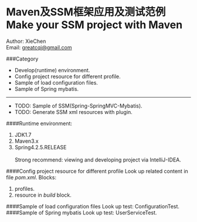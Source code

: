 Maven及SSM框架应用及测试范例<br>Make your SSM project with Maven
=


Author: XieChen<br>
Email: greatcqi@gmail.com

###Category
* Develop(runtime) environment.
* Config project resource for different profile.
* Sample of load configuration files.
* Sample of Spring mybatis.
***
* TODO: Sample of SSM(Spring-SpringMVC-Mybatis).
* TODO: Generate SSM xml resources with plugin.

####Runtime environment:
1. JDK1.7
2. Maven3.x
3. Spring4.2.5.RELEASE<br><br>
Strong recommend: viewing and developing project via IntelliJ-IDEA.

####Config project resource for different profile
Look up related content in file *pom.xml*.
Blocks:
1. profiles.
2. resource in *build* block.

####Sample of load configuration files
Look up test: ConfigurationTest.
####Sample of Spring mybatis
Look up test: UserServiceTest.

